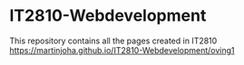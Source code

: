 # IT2810-Webdevelopment
This repository contains all the pages created in IT2810
https://martinjoha.github.io/IT2810-Webdevelopment/oving1
